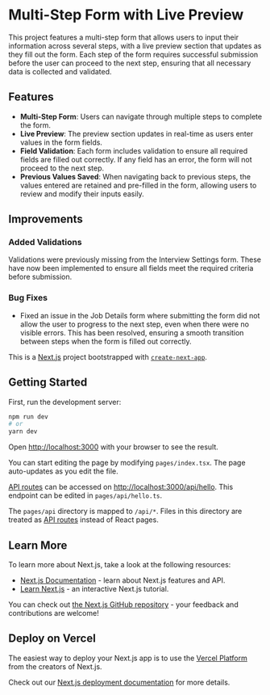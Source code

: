 # Multi-Step Form with Live Preview

This project features a multi-step form that allows users to input their information across several steps, with a live preview section that updates as they fill out the form. Each step of the form requires successful submission before the user can proceed to the next step, ensuring that all necessary data is collected and validated.

## Features

- **Multi-Step Form**: Users can navigate through multiple steps to complete the form.
- **Live Preview**: The preview section updates in real-time as users enter values in the form fields.
- **Field Validation**: Each form includes validation to ensure all required fields are filled out correctly. If any field has an error, the form will not proceed to the next step.
- **Previous Values Saved**: When navigating back to previous steps, the values entered are retained and pre-filled in the form, allowing users to review and modify their inputs easily.

## Improvements

### Added Validations
Validations were previously missing from the Interview Settings form. These have now been implemented to ensure all fields meet the required criteria before submission.

### Bug Fixes
- Fixed an issue in the Job Details form where submitting the form did not allow the user to progress to the next step, even when there were no visible errors. This has been resolved, ensuring a smooth transition between steps when the form is filled out correctly.

This is a [Next.js](https://nextjs.org/) project bootstrapped with [`create-next-app`](https://github.com/vercel/next.js/tree/canary/packages/create-next-app).

## Getting Started

First, run the development server:

```bash
npm run dev
# or
yarn dev
```

Open [http://localhost:3000](http://localhost:3000) with your browser to see the result.

You can start editing the page by modifying `pages/index.tsx`. The page auto-updates as you edit the file.

[API routes](https://nextjs.org/docs/api-routes/introduction) can be accessed on [http://localhost:3000/api/hello](http://localhost:3000/api/hello). This endpoint can be edited in `pages/api/hello.ts`.

The `pages/api` directory is mapped to `/api/*`. Files in this directory are treated as [API routes](https://nextjs.org/docs/api-routes/introduction) instead of React pages.

## Learn More

To learn more about Next.js, take a look at the following resources:

- [Next.js Documentation](https://nextjs.org/docs) - learn about Next.js features and API.
- [Learn Next.js](https://nextjs.org/learn) - an interactive Next.js tutorial.

You can check out [the Next.js GitHub repository](https://github.com/vercel/next.js/) - your feedback and contributions are welcome!

## Deploy on Vercel

The easiest way to deploy your Next.js app is to use the [Vercel Platform](https://vercel.com/new?utm_medium=default-template&filter=next.js&utm_source=create-next-app&utm_campaign=create-next-app-readme) from the creators of Next.js.

Check out our [Next.js deployment documentation](https://nextjs.org/docs/deployment) for more details.
